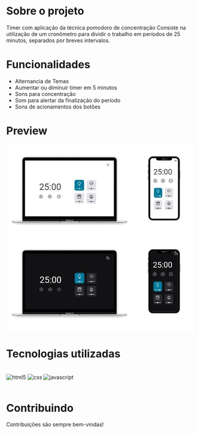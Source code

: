 # Sobre o projeto 

Timer com aplicação da técnica pomodoro de concentração 
Consiste na utilização de um cronômetro para dividir o trabalho em períodos de 25 minutos, separados por breves intervalos.

# Funcionalidades

- Alternancia de Temas
- Aumentar ou diminuir timer em  5 minutos
- Sons para concentração
- Som para alertar da finalização do período
- Sons de acionamentos dos botões

# Preview

![IM2](https://github.com/amorimcesar/pomodorotimerdark/blob/main/assets/IMG.jpeg)

# Tecnologias utilizadas

<div style="display: inline_block"><br/>
  <img align="center" alt="html5" src="https://img.shields.io/badge/HTML5-E34F26?style=for-the-badge&logo=html5&logoColor=white" />
  <img align="center" alt="css" src="https://img.shields.io/badge/CSS3-1572B6?style=for-the-badge&logo=css3&logoColor=white" />
  <img align="center" alt="javascript" src="https://img.shields.io/badge/JavaScript-F7DF1E?style=for-the-badge&logo=javascript&logoColor=black" />
</div><br/>


# Contribuindo

Contribuições são sempre bem-vindas!
